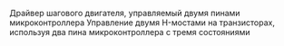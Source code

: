 Драйвер шагового двигателя, управляемый двумя пинами микроконтроллера
Управление двумя H-мостами на транзисторах, используя два пина микроконтроллера с тремя состояниями
